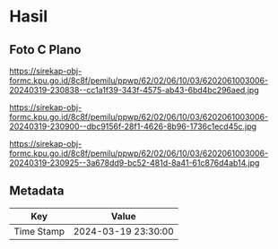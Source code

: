# Hasil

## Foto C Plano

https://sirekap-obj-formc.kpu.go.id/8c8f/pemilu/ppwp/62/02/06/10/03/6202061003006-20240319-230838--cc1a1f39-343f-4575-ab43-6bd4bc296aed.jpg

https://sirekap-obj-formc.kpu.go.id/8c8f/pemilu/ppwp/62/02/06/10/03/6202061003006-20240319-230900--dbc9156f-28f1-4626-8b96-1736c1ecd45c.jpg

https://sirekap-obj-formc.kpu.go.id/8c8f/pemilu/ppwp/62/02/06/10/03/6202061003006-20240319-230925--3a678dd9-bc52-481d-8a41-61c876d4ab14.jpg


## Metadata

| Key        | Value               |
| ---------- | ------------------- |
| Time Stamp | 2024-03-19 23:30:00 |



